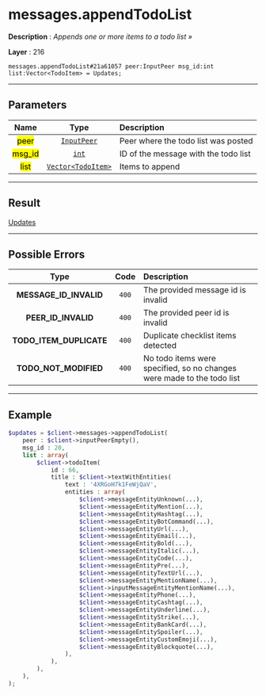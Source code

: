 # messages.appendTodoList

**Description** : *Appends one or more items to a todo list &raquo;*

**Layer** : 216

```tl
messages.appendTodoList#21a61057 peer:InputPeer msg_id:int list:Vector<TodoItem> = Updates;
```

---

## Parameters

| Name | Type | Description |
| :---: | :---: | :--- |
| <mark>peer</mark> | [`InputPeer`](type/InputPeer) | Peer where the todo list was posted |
| <mark>msg_id</mark> | [`int`](type/int) | ID of the message with the todo list |
| <mark>list</mark> | [`Vector<TodoItem>`](type/TodoItem) | Items to append |

---

## Result

[Updates](type/Updates)

---

## Possible Errors

| Type | Code | Description |
| :---: | :---: | :--- |
| **MESSAGE_ID_INVALID** | `400` | The provided message id is invalid |
| **PEER_ID_INVALID** | `400` | The provided peer id is invalid |
| **TODO_ITEM_DUPLICATE** | `400` | Duplicate checklist items detected |
| **TODO_NOT_MODIFIED** | `400` | No todo items were specified, so no changes were made to the todo list |

---

## Example

```php
$updates = $client->messages->appendTodoList(
	peer : $client->inputPeerEmpty(),
	msg_id : 20,
	list : array(
		$client->todoItem(
			id : 66,
			title : $client->textWithEntities(
				text : '4XRGoH7k1FeWjQaV',
				entities : array(
					$client->messageEntityUnknown(...),
					$client->messageEntityMention(...),
					$client->messageEntityHashtag(...),
					$client->messageEntityBotCommand(...),
					$client->messageEntityUrl(...),
					$client->messageEntityEmail(...),
					$client->messageEntityBold(...),
					$client->messageEntityItalic(...),
					$client->messageEntityCode(...),
					$client->messageEntityPre(...),
					$client->messageEntityTextUrl(...),
					$client->messageEntityMentionName(...),
					$client->inputMessageEntityMentionName(...),
					$client->messageEntityPhone(...),
					$client->messageEntityCashtag(...),
					$client->messageEntityUnderline(...),
					$client->messageEntityStrike(...),
					$client->messageEntityBankCard(...),
					$client->messageEntitySpoiler(...),
					$client->messageEntityCustomEmoji(...),
					$client->messageEntityBlockquote(...),
				),
			),
		),
	),
);
```